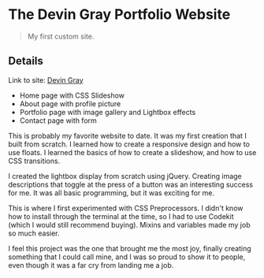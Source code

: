# The Devin Gray Portfolio Website

> My first custom site.

## Details

Link to site:
[Devin Gray](http://devingray.devingrayllc.com)
  * Home page with CSS Slideshow
  * About page with profile picture
  * Portfolio page with image gallery and Lightbox effects
  * Contact page with form

This is probably my favorite website to date. It was my first creation that I built from scratch. I learned how to create a responsive design and how to use floats. I learned the basics of how to create a slideshow, and how to use CSS transitions.

I created the lightbox display from scratch using jQuery. Creating image descriptions that toggle at the press of a button was an interesting success for me. It was all basic programming, but it was exciting for me.

This is where I first experimented with CSS Preprocessors. I didn't know how to install through the terminal at the time, so I had to use Codekit (which I would still recommend buying). Mixins and variables made my job so much easier.

I feel this project was the one that brought me the most joy, finally creating something that I could call mine, and I was so proud to show it to people, even though it was a far cry from landing me a job.
